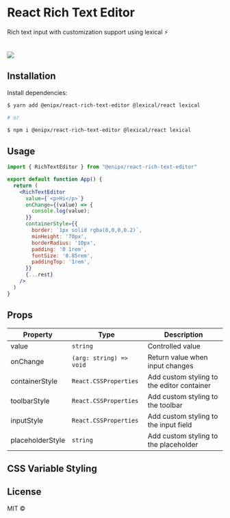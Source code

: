 # React Rich Text Editor

Rich text input with customization support using lexical ⚡

<br />
<img src="https://res.cloudinary.com/dmsic9qmj/image/upload/v1709661385/ui/rich-text-editor_ui31xj.png">
<br />

## Installation

Install dependencies:

```sh
$ yarn add @enipx/react-rich-text-editor @lexical/react lexical

# or

$ npm i @enipx/react-rich-text-editor @lexical/react lexical
```

## Usage

```jsx
import { RichTextEditor } from "@enipx/react-rich-text-editor"

export default function App() {
  return (
    <RichTextEditor
      value={`<p>Hi</p>`}
      onChange={(value) => {
        console.log(value);
      }}
      containerStyle={{
        border: `1px solid rgba(0,0,0,0.2)`,
        minHeight: '70px',
        borderRadius: '10px',
        padding: '0 1rem',
        fontSize: '0.85rem',
        paddingTop: '1rem',
      }}
      {...rest}
    />
  )
}
```

## Props

| Property | Type | Description |
| -------- | ---- | ----------- |
| value | `string` | Controlled value |
| onChange | `(arg: string) => void` | Return value when input changes |
| containerStyle | `React.CSSProperties` | Add custom styling to the editor container |
| toolbarStyle | `React.CSSProperties` | Add custom styling to the toolbar |
| inputStyle | `React.CSSProperties` | Add custom styling to the input field |
| placeholderStyle | `string` | Add custom styling to the placeholder |

## CSS Variable Styling

## License

MIT ©
